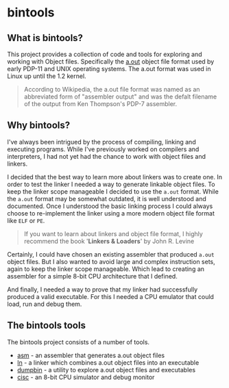 # bintools

## What is bintools?

This project provides a collection of code and tools for exploring and working
with Object files. Specifically the [a.out](https://en.wikipedia.org/wiki/A.out)
object file format used by early PDP-11 and UNIX operating systems. The a.out 
format was used in Linux up until the 1.2 kernel.

> According to Wikipedia, the a.out file format was named as an abbreviated 
> form of "assembler output" and was the defalt filename of the output from 
> Ken Thompson's PDP-7 assembler.

## Why bintools?

I've always been intrigued by the process of compiling, linking and executing
programs. While I've previously worked on compilers and interpreters, I had not
yet had the chance to work with object files and linkers.

I decided that the best way to learn more about linkers was to create one. In 
order to test the linker I needed a way to generate linkable object files. To 
keep the linker scope manageable I decided to use the `a.out` format. While 
the `a.out` format may be somewhat outdated, it is  well understood and 
documented. Once I understood the basic linking process I could always choose 
to re-implement the linker using a more modern object file format like `ELF` or
`PE`.

> If you want to learn about linkers and object file format, I highly recommend
> the book '**Linkers & Loaders**' by John R. Levine

Certainly, I could have chosen an existing assembler that produced `a.out` 
object files. But I also wanted to avoid large and complex instruction sets,
again to keep the linker scope manageable. Which lead to creating an  
assembler for a simple 8-bit CPU architecture that I defined.

And finally, I needed a way to prove that my linker had successfully produced 
a valid executable. For this I needed a CPU emulator that could load, run and
debug them.

## The bintools tools

The bintools project consists of a number of tools.

* [asm](https://github.com/mseminatore/bintools/blob/master/asm) - an assembler that generates a.out object files
* [ln](https://github.com/mseminatore/bintools/blob/master/ln) - a linker which combines a.out object files into an executable
* [dumpbin](https://github.com/mseminatore/bintools/blob/master/dumpbin) - a utility to explore a.out object files and executables
* [cisc](https://github.com/mseminatore/bintools/blob/master/cisc/) - an 8-bit CPU simulator and debug monitor

